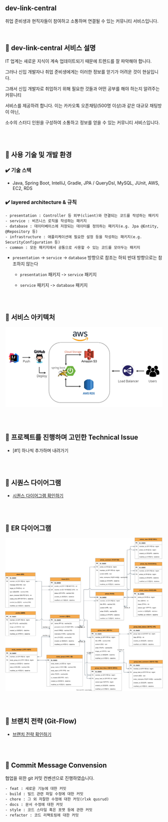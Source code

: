 ## dev-link-central

취업 준비생과 현직자들이 참여하고 소통하며 연결될 수 있는 커뮤니티 서비스입니다.





<br/>

## 📌 dev-link-central 서비스 설명

IT 업계는 새로운 지식이 계속 업데이트되기 때문에 트렌드를 잘 파악해야 합니다. 

그러나 신입 개발자나 취업 준비생에게는 이러한 정보를 얻기가 어려운 것이 현실입니다.


그래서 신입 개발자로 취업하기 위해 필요한 것들과 어떤 공부를 해야 하는지 알려주는 커뮤니티 

서비스를 제공하려 합니다. 이는 카카오톡 오픈채팅(500명 이상)과 같은 대규모 채팅방이 아닌, 

소수의 스터디 인원을 구성하여 소통하고 정보를 얻을 수 있는 커뮤니티 서비스입니다.





<br/><br/>


## 📌 사용 기술 및 개발 환경


### ✔️ 기술 스택

- Java, Spring Boot, IntelliJ, Gradle, JPA / QueryDsl, MySQL, JUnit, AWS, EC2, RDS


### ✔️ layered architecture & 규칙

```
- presentation : Controller 등 외부(client)와 연결되는 코드를 작성하는 패키지
- service : 비즈니스 로직을 작성하는 패키지
- database : 데이터베이스에 저장되는 데이터를 정의하는 패키지(e.g. Jpa @Entity, @Repository 등)
- infrastructure : 애플리케이션에 필요한 설정 등을 작성하는 패키지(e.g. SecurityConfiguration 등)
- common : 모든 패키지에서 공통으로 사용할 수 있는 코드를 모아두는 패키지
```

- `presentation` -> `service` -> `database` 방향으로 참조는 하되 반대 방향으로는 참조하지 않는다

  - `presentation` 패키지 -> `service` 패키지

  - `service` 패키지 -> `database` 패키지



<br/><br/>


## 📌 서비스 아키텍처

![이미지](/demo/아키텍처.png)





<br/><br/>


## 📌 프로젝트를 진행하며 고민한 Technical Issue

- [#1] 하나씩 추가하며 내려가기


<br/><br/>


## 📌 시퀀스 다이어그램

- [시퀀스 다이어그램 확인하기](https://github.com/f-lab-edu/dev-link-central/blob/master/demo/%EC%8B%9C%ED%80%80%EC%8A%A4.md)




<br/><br/>



## 📌 ER 다이어그램


![이미지](/schema/project-erd.svg)



<br/><br/>

## 📌 브랜치 전략 (Git-Flow)


- [브랜치 전략 확인하기](https://github.com/f-lab-edu/dev-link-central/blob/master/demo/%EB%B8%8C%EB%9E%9C%EC%B9%98%20%EA%B4%80%EB%A6%AC%20%EC%A0%84%EB%9E%B5.md)


<br/><br/>


## 📌 Commit Message Convension

협업을 위한 git 커밋 컨벤션으로 진행하였습니다.

```
- feat : 새로운 기능에 대한 커밋
- build : 빌드 관련 파일 수정에 대한 커밋
- chore : 그 외 자잘한 수정에 대한 커밋(rlxk qusrud)
- docs : 문서 수정에 대한 커밋
- style : 코드 스타일 혹은 포맷 등에 관한 커밋
- refactor : 코드 리팩토링에 대한 커밋
```